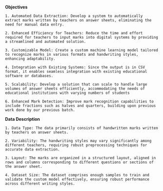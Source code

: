 **Objectives**

    1. Automated Data Extraction: Develop a system to automatically extract marks written by teachers on answer sheets, eliminating the need for manual data entry.

    2. Enhanced Efficiency for Teachers: Reduce the time and effort required for teachers to input marks into digital systems by providing a streamlined and automated solution.

    3. Customizable Model: Create a custom machine learning model tailored to recognize marks in various formats and handwriting styles, enhancing adaptability.

    4. Integration with Existing Systems: Since the output is in CSV format, it enables seamless integration with existing educational software or databases.

    5. Scalability: Develop a solution that can scale to handle large volumes of answer sheets efficiently, accommodating the needs of educational institutions with varying numbers of students
    
    6. Enhanced Mark Detection: Improve mark recognition capabilities to include fractions such as halves and quarters, building upon previous work done by our previous batch.

**Data Description**

    1. Data Type: The data primarily consists of handwritten marks written by teachers on answer sheets.

    2. Variability: The handwriting styles may vary significantly among different teachers, requiring robust preprocessing techniques for accurate data extraction.

    3. Layout: The marks are organized in a structured layout, aligned in rows and columns corresponding to different questions or sections of the answer sheet.

    4. Dataset Size: The dataset comprises enough samples to train and validate the custom model effectively, ensuring robust performance across different writing styles.
